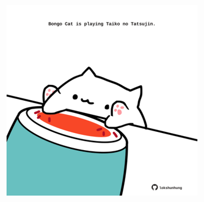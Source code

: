 <!-- built at 20/05/2021, 07:11:41 UTC -->
<p align="center">
  <img width="500" height="500" src="./ReadmeImage.svg">
</p>

